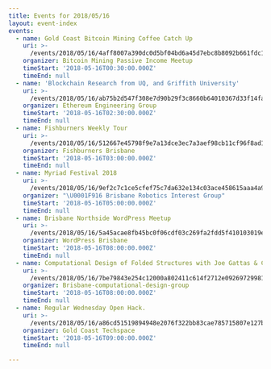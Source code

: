 ```yaml
---
title: Events for 2018/05/16
layout: event-index
events:
  - name: Gold Coast Bitcoin Mining Coffee Catch Up
    uri: >-
      /events/2018/05/16/4aff8007a390dc0d5bf04bd6a45d7ebc8b8092b661fdc1fd549703314898ee30
    organizer: Bitcoin Mining Passive Income Meetup
    timeStart: '2018-05-16T00:30:00.000Z'
    timeEnd: null
  - name: 'Blockchain Research from UQ, and Griffith University'
    uri: >-
      /events/2018/05/16/ab75b2d547f308e7d90b29f3c8660b64010367d33f14fa27d91bc7c4e2ce377c
    organizer: Ethereum Engineering Group
    timeStart: '2018-05-16T02:30:00.000Z'
    timeEnd: null
  - name: Fishburners Weekly Tour
    uri: >-
      /events/2018/05/16/512667e45798f9e7a13dce3ec7a3aef98cb11cf96f8ad1bceddfef545d73ed81
    organizer: Fishburners Brisbane
    timeStart: '2018-05-16T03:00:00.000Z'
    timeEnd: null
  - name: Myriad Festival 2018
    uri: >-
      /events/2018/05/16/9ef2c7c1ce5cfef75c7da632e134c03ace458615aaa4a9303ada923f871271f5
    organizer: "\U0001F916 Brisbane Robotics Interest Group"
    timeStart: '2018-05-16T05:00:00.000Z'
    timeEnd: null
  - name: Brisbane Northside WordPress Meetup
    uri: >-
      /events/2018/05/16/5a45acae8fb45bc0f06cdf03c269fa2fdd5f410103019e2800b24c295a88a05e
    organizer: WordPress Brisbane
    timeStart: '2018-05-16T08:00:00.000Z'
    timeEnd: null
  - name: Computational Design of Folded Structures with Joe Gattas & Co. @ Arup
    uri: >-
      /events/2018/05/16/7be79843e254c12000a802411c614f2712e09269729981dc7b50c9439afcda70
    organizer: Brisbane-computational-design-group
    timeStart: '2018-05-16T08:00:00.000Z'
    timeEnd: null
  - name: Regular Wednesday Open Hack.
    uri: >-
      /events/2018/05/16/a86cd51519894948e2076f322bb83cae785715807e127b849e06fe1c0d262c5e
    organizer: Gold Coast Techspace
    timeStart: '2018-05-16T09:00:00.000Z'
    timeEnd: null

---
```

